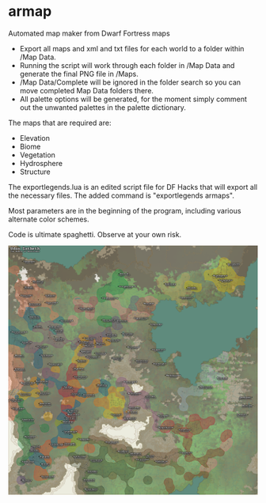 # armap
Automated map maker from Dwarf Fortress maps

* Export all maps and xml and txt files for each world to a folder within /Map Data.
* Running the script will work through each folder in /Map Data and generate the final PNG file in /Maps.
* /Map Data/Complete will be ignored in the folder search so you can move completed Map Data folders there.
* All palette options will be generated, for the moment simply comment out the unwanted palettes in the palette dictionary.

The maps that are required are:
* Elevation
* Biome
* Vegetation
* Hydrosphere
* Structure

The exportlegends.lua is an edited script file for DF Hacks that will export all the necessary files. The added command is "exportlegends armaps".

Most parameters are in the beginning of the program, including various alternate color schemes.

Code is ultimate spaghetti. Observe at your own risk.

![example map](https://github.com/Myckou/armap/blob/eb52067b8839ae3dc281c8afdb9e8e5e0141ab2a/map.png?raw=true)
